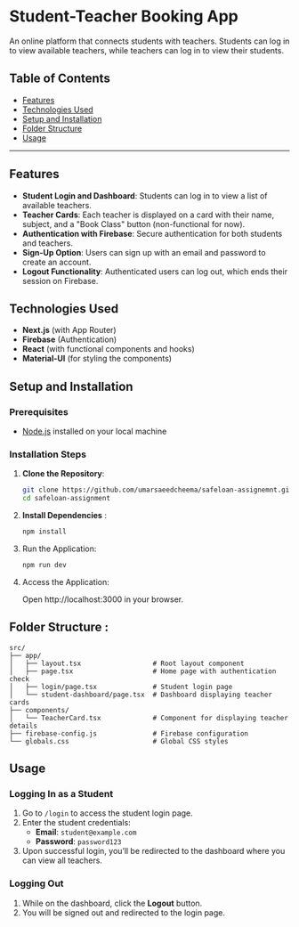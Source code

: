 # Student-Teacher Booking App

An online platform that connects students with teachers. Students can log in to view available teachers, while teachers can log in to view their students.

## Table of Contents

- [Features](#features)
- [Technologies Used](#technologies-used)
- [Setup and Installation](#setup-and-installation)
- [Folder Structure](#folder-structure)
- [Usage](#usage)

---

## Features

- **Student Login and Dashboard**: Students can log in to view a list of available teachers.
- **Teacher Cards**: Each teacher is displayed on a card with their name, subject, and a "Book Class" button (non-functional for now).
- **Authentication with Firebase**: Secure authentication for both students and teachers.
- **Sign-Up Option**: Users can sign up with an email and password to create an account.
- **Logout Functionality**: Authenticated users can log out, which ends their session on Firebase.

## Technologies Used

- **Next.js** (with App Router)
- **Firebase** (Authentication)
- **React** (with functional components and hooks)
- **Material-UI** (for styling the components)

## Setup and Installation

### Prerequisites

- [Node.js](https://nodejs.org/) installed on your local machine

### Installation Steps

1. **Clone the Repository**:

   ```bash
   git clone https://github.com/umarsaeedcheema/safeloan-assignemnt.git
   cd safeloan-assignment
   ```

2. **Install Dependencies** :
    ```bash
    npm install
    ```
3. Run the Application:
    ```bash
    npm run dev
    ```
4. Access the Application:

    Open http://localhost:3000 in your browser.


## Folder Structure : 
```
src/
├── app/
│   ├── layout.tsx                  # Root layout component
│   ├── page.tsx                    # Home page with authentication check
│   ├── login/page.tsx              # Student login page
│   └── student-dashboard/page.tsx  # Dashboard displaying teacher cards
├── components/
│   └── TeacherCard.tsx             # Component for displaying teacher details
├── firebase-config.js              # Firebase configuration
└── globals.css                     # Global CSS styles
```

## Usage

### Logging In as a Student

1. Go to `/login` to access the student login page.
2. Enter the student credentials:
   - **Email**: `student@example.com`
   - **Password**: `password123`
3. Upon successful login, you’ll be redirected to the dashboard where you can view all teachers.

### Logging Out

1. While on the dashboard, click the **Logout** button.
2. You will be signed out and redirected to the login page.
